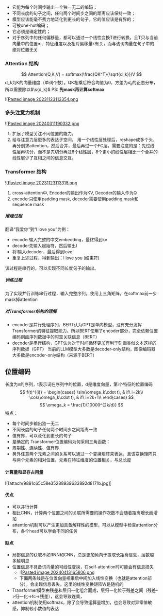 - 它能为每个时间步输出一个独一无二的编码；
- 不同长度的句子之间，任何两个时间步之间的距离应该保持一致；
- 模型应该能毫不费力地泛化到更长的句子。它的值应该是有界的；
- 可被one-hot编码；
- 它必须是确定性的；
- 对于序列中的任何偏移量，都可以通过一个线性变换T进行转换，且T只与当前向量中的位置m、特征维度以及相对偏移量k有关，而与该词向量在句子中的绝对位置无关
### Attention 结构
$$
Attention(Q,K,V) = softmax(\frac{QK^T}{\sqrt{d_k}})V
$$
d_k为K的向量维度（单词个数）。QK相乘后符合均值为0，方差为$d_k$的正态分布，所以需要除以$\s{d_k}$
PS: **先mask再计算softmax**

![[Pasted image 20231123113354.png](../attach/Pasted%20image%2020231123113354.png)
### 多头注意力机制
![[Pasted image 20240311190332.png](../attach/Pasted%20image%2020240311190332.png)
1. 扩展了模型关注不同位置的能力，
2. 给与注意力层更多的表达子空间。
用一个线性层处理后，reshape成多个头，再分别求attention，然后合并，最后再过一个FC层。需要注意的是：先过线性层再切分，而不是先切分再过8个线性层，8个更小的线性层相比一个合并的线性层少了互相之间的信息交互。
### Transformer 结构
![[Pasted image 20231123113318.png](../attach/Pasted%20image%2020231123113318.png)

1.  cross-attention中, Encoder的输出作为KV, Decoder的输入作为Q
2. encoder只使用padding mask, decoder需要使用padding mask和sequence mask
##### 推理过程
翻译“我爱你”到“I love you”为例：
+ encoder输入完整的中文embedding，最终得到kv
+ decoder先输入起始符，然后输出I
+ 将I输入decoder，最后得到love
+ 重复上述过程，得到输出：I love you (结束符)

该过程是串行的，可以实现不同长度句子的输出。
##### 训练过程
为了实现并行训练串行过程，输入完整序列，使用上三角矩阵，在softmax前一步mask掉attention

##### 对Transformer结构的理解
+ encoder是并行处理序列，BERT认为GPT是单向模型，没有充分发挥Transformer的特征提取能力。所以BERT使用了encoder部分，完全依赖位置编码刻画序列数据中的时空关联信息（BERT）
+ decoder是串行结构，GPT认为对于时间循环更加有利于刻画类似文本这样的序列数据（GPT）
当前的LLM模型大多数是decoder-only结构，图像编码器大多数是encoder-only结构（来源于BERT）
## 位置编码
长度为n的序列，t表示词在序列中的位置，d是维度向量，第i个特征的位置编码
$$
f(t)^{(i)} = 
\begin{cases}
\sin(\omega_k\cdot t), & if\ i=2k\\
\cos(\omega_k\cdot t), & if\ i=2k+1\\
\end{cases}
$$
$$
\omega_k = \frac{1}{10000^{2k/d}}
$$
特点：
+ 每个时间步输出独一无二
+ 不同长度的句子任何两个时间步之间距离一致
+ 值有界，可以泛化到更长的句子
+ 是确定的
Transformer位置编码为何采用三角函数：
+ 周期性、连续性、值有界
+ 另外任意两个元素之间的关系可以通过一个变换矩阵来表达，且该变换矩阵只与两个元素的相对位置，元素在特征维度的位置相关，与总长度


#### 计算量和显存占用量
![[attach/9891c65c58e35288939633892d8171b.jpg]]

#### 优点
+ 可以并行计算
+ 相比CNN，计算两个位置之间的关联所需要的操作次数不会随着距离增长而增加
+ attention机制可以产生更加具备解释性的模型，可以从模型中检查attention分布，各个head可以学会不同的任务

#### 缺点
+ 局部信息的获取不如RNN和CNN，总是更加倾向于提取长距离信息，层数越多越明显
+ 位置信息不具备词向量的可线性变换，在self-attention时可能会有信息损失
	+ ![[Pasted image 20240413165806.png](attach/Pasted%20image%2020240413165806.png)
	+ 下面两条线是在位置向量相乘后中间加入线性变换（也就是attention部分），会出现信息丢失。这里的线性变换矩阵W是随机的
+ Transformer模型由残差和层归一化组合而成，层归一化位于残差之间（残差->归一化->fc->残差），这会导致连乘，
+ attention机制使用softmax，除了会导致运算量增加，也会导致对异常值敏感，抑制较小数值的表达